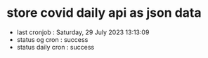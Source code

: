 # store covid daily api as json data

- last cronjob : Saturday, 29 July 2023 13:13:09
- status og cron : success
- status daily cron : success
      
      